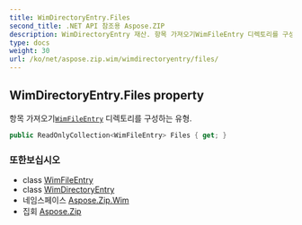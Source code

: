```yaml
---
title: WimDirectoryEntry.Files
second_title: .NET API 참조용 Aspose.ZIP
description: WimDirectoryEntry 재산. 항목 가져오기WimFileEntry 디렉토리를 구성하는 유형.
type: docs
weight: 30
url: /ko/net/aspose.zip.wim/wimdirectoryentry/files/
---
```

## WimDirectoryEntry.Files property

항목 가져오기[`WimFileEntry`](../../wimfileentry/) 디렉토리를 구성하는 유형.

```csharp
public ReadOnlyCollection<WimFileEntry> Files { get; }
```

### 또한보십시오

* class [WimFileEntry](../../wimfileentry/)
* class [WimDirectoryEntry](../)
* 네임스페이스 [Aspose.Zip.Wim](../../wimdirectoryentry/)
* 집회 [Aspose.Zip](../../../)


